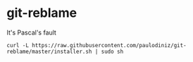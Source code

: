 # git-reblame

It's Pascal's fault

```
curl -L https://raw.githubusercontent.com/paulodiniz/git-reblame/master/installer.sh | sudo sh
```
